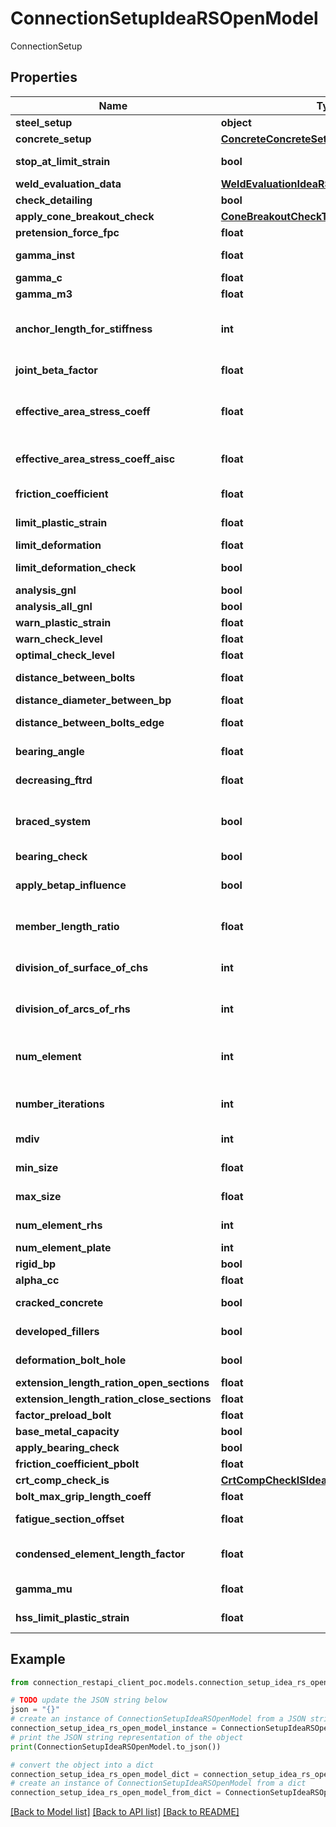 # ConnectionSetupIdeaRSOpenModel

ConnectionSetup

## Properties

Name | Type | Description | Notes
------------ | ------------- | ------------- | -------------
**steel_setup** | **object** | ISteelSetup | [optional] 
**concrete_setup** | [**ConcreteConcreteSetupIdeaRSOpenModel**](ConcreteConcreteSetupIdeaRSOpenModel.md) |  | [optional] 
**stop_at_limit_strain** | **bool** | Stop analysis when the limit strain is reached. | [optional] 
**weld_evaluation_data** | [**WeldEvaluationIdeaRSOpenModel**](WeldEvaluationIdeaRSOpenModel.md) |  | [optional] 
**check_detailing** | **bool** | Perform check of bolt positions | [optional] 
**apply_cone_breakout_check** | [**ConeBreakoutCheckTypeIdeaRSOpenModel**](ConeBreakoutCheckTypeIdeaRSOpenModel.md) |  | [optional] 
**pretension_force_fpc** | **float** | Pretension force fpc &#x3D; k * fub * As | [optional] 
**gamma_inst** | **float** | Partial safety factor of instalation safety | [optional] 
**gamma_c** | **float** | Partial safety factor of concrete | [optional] 
**gamma_m3** | **float** | Preloaded bolts safety factor | [optional] 
**anchor_length_for_stiffness** | **int** | Length of anchor to define the anchor stiffness in analysis model, as a multiple of anchor diameter (E A /n * [d]) | [optional] 
**joint_beta_factor** | **float** | Joint coefficient βj - Used for Fjd calculation | [optional] 
**effective_area_stress_coeff** | **float** | Effective area is taken from intersection of stress area and area of joined items according to EN1993-1-8 art. 6.2.5 | [optional] 
**effective_area_stress_coeff_aisc** | **float** | Effective area stress coefficient - Concrete loaded area: Stress cut-off is set for AISC | [optional] 
**friction_coefficient** | **float** | Coefficient of friction between base plate and concrete block | [optional] 
**limit_plastic_strain** | **float** | Limit of plastic strain used in 2D plate element check | [optional] 
**limit_deformation** | **float** | Limit deformation on closed sections | [optional] 
**limit_deformation_check** | **bool** | Limit deformation on closed sections check or not | [optional] 
**analysis_gnl** | **bool** | Analysis with GNL | [optional] 
**analysis_all_gnl** | **bool** | Analysis with All GNL | [optional] 
**warn_plastic_strain** | **float** | Warning plastic strain | [optional] 
**warn_check_level** | **float** | Warning check level | [optional] 
**optimal_check_level** | **float** | Optimal check level | [optional] 
**distance_between_bolts** | **float** | Limit distance between bolts as a multiple of bolt diameter | [optional] 
**distance_diameter_between_bp** | **float** | Anchor pitch | [optional] 
**distance_between_bolts_edge** | **float** | Limit distance between bolt and plate edge as a multiple of bolt diameter | [optional] 
**bearing_angle** | **float** | Load distribution angle of concrete block in calculation of factor Kj | [optional] 
**decreasing_ftrd** | **float** | Decreasing Ftrd of anchors. Worse quality influence | [optional] 
**braced_system** | **bool** | Consider the frame system as braced for stiffness calculation. Braced system reduces horizontal displacements. | [optional] 
**bearing_check** | **bool** | Apply bearing check including αb | [optional] 
**apply_betap_influence** | **bool** | Apply βp influence in bolt shear resistance. ΕΝ 1993-1-8 chapter 3.6.1 (12) | [optional] 
**member_length_ratio** | **float** | A multiple of cross-section height to determine the default length of member | [optional] 
**division_of_surface_of_chs** | **int** | Number of straight lines to substitute circle of circular tube in analysis model | [optional] 
**division_of_arcs_of_rhs** | **int** | Number of straight lines to substitute corner arc of rectangular tubes in analysis model | [optional] 
**num_element** | **int** | Ratio of length of decisive plate edge and Elements on edge count determines the average size of mesh element | [optional] 
**number_iterations** | **int** | More iterations helps to find better solutions in contact elements but increases calculation time | [optional] 
**mdiv** | **int** | Number of iteration steps to evaluate analysis divergence | [optional] 
**min_size** | **float** | Minimal size of generated finite mesh element | [optional] 
**max_size** | **float** | Maximal size of generated finite mesh element | [optional] 
**num_element_rhs** | **int** | Number of mesh elements in RHS height | [optional] 
**num_element_plate** | **int** | Number of mesh elements on plates | [optional] 
**rigid_bp** | **bool** | True if rigid base plate is considered | [optional] 
**alpha_cc** | **float** | Long-term effect on fcd | [optional] 
**cracked_concrete** | **bool** | True if cracked concrete is considered | [optional] 
**developed_fillers** | **bool** | True if developed fillers is considered | [optional] 
**deformation_bolt_hole** | **bool** | True if bolt hole deformation is considered | [optional] 
**extension_length_ration_open_sections** | **float** | ExtensionLengthRationOpenSections | [optional] 
**extension_length_ration_close_sections** | **float** | ExtensionLengthRationCloseSections | [optional] 
**factor_preload_bolt** | **float** | FactorPreloadBolt | [optional] 
**base_metal_capacity** | **bool** | BaseMetalCapacity | [optional] 
**apply_bearing_check** | **bool** | ApplyBearingCheck | [optional] 
**friction_coefficient_pbolt** | **float** | Friction factor of slip-resistant joint | [optional] 
**crt_comp_check_is** | [**CrtCompCheckISIdeaRSOpenModel**](CrtCompCheckISIdeaRSOpenModel.md) |  | [optional] 
**bolt_max_grip_length_coeff** | **float** | Max value of bolt grip | [optional] 
**fatigue_section_offset** | **float** | Fatigue section Offset &#x3D; FatigueSectionOffset x Legsize | [optional] 
**condensed_element_length_factor** | **float** | Condensed element length factor (CEF). Condensed beam legth &#x3D; maxCssSize * CEF | [optional] 
**gamma_mu** | **float** | Partial safety factor for Horizontal tying | [optional] 
**hss_limit_plastic_strain** | **float** | Limit plastic strain for high strength steel | [optional] 

## Example

```python
from connection_restapi_client_poc.models.connection_setup_idea_rs_open_model import ConnectionSetupIdeaRSOpenModel

# TODO update the JSON string below
json = "{}"
# create an instance of ConnectionSetupIdeaRSOpenModel from a JSON string
connection_setup_idea_rs_open_model_instance = ConnectionSetupIdeaRSOpenModel.from_json(json)
# print the JSON string representation of the object
print(ConnectionSetupIdeaRSOpenModel.to_json())

# convert the object into a dict
connection_setup_idea_rs_open_model_dict = connection_setup_idea_rs_open_model_instance.to_dict()
# create an instance of ConnectionSetupIdeaRSOpenModel from a dict
connection_setup_idea_rs_open_model_from_dict = ConnectionSetupIdeaRSOpenModel.from_dict(connection_setup_idea_rs_open_model_dict)
```
[[Back to Model list]](../README.md#documentation-for-models) [[Back to API list]](../README.md#documentation-for-api-endpoints) [[Back to README]](../README.md)


